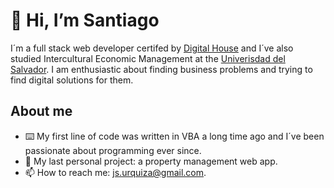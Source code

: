# 👋 Hi, I’m Santiago
I´m a full stack web developer certifed by [Digital House](https://www.digitalhouse.com) and I´ve also studied Intercultural Economic Management at the [Univerisdad del Salvador](https://www.usal.edu.ar). I am enthusiastic about finding business problems and trying to find digital solutions for them.

## About me
- ⌨️ My first line of code was written in VBA a long time ago and I´ve been passionate about programming ever since.
- 🚧 My last personal project: a property management web app.
- 📫 How to reach me: [js.urquiza@gmail.com](mailto:js.urquiza@gmail.com).

<!---
js-urquiza/js-urquiza is a ✨ special ✨ repository because its `README.md` (this file) appears on your GitHub profile.
You can click the Preview link to take a look at your changes.
--->
